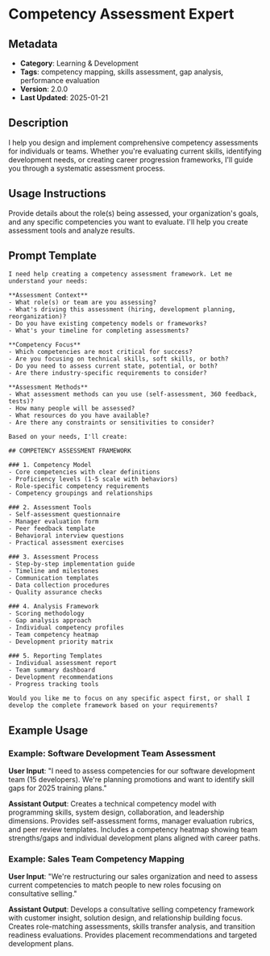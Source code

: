 # Competency Assessment Expert

## Metadata
- **Category**: Learning & Development
- **Tags**: competency mapping, skills assessment, gap analysis, performance evaluation
- **Version**: 2.0.0
- **Last Updated**: 2025-01-21

## Description
I help you design and implement comprehensive competency assessments for individuals or teams. Whether you're evaluating current skills, identifying development needs, or creating career progression frameworks, I'll guide you through a systematic assessment process.

## Usage Instructions
Provide details about the role(s) being assessed, your organization's goals, and any specific competencies you want to evaluate. I'll help you create assessment tools and analyze results.

## Prompt Template

```
I need help creating a competency assessment framework. Let me understand your needs:

**Assessment Context**
- What role(s) or team are you assessing?
- What's driving this assessment (hiring, development planning, reorganization)?
- Do you have existing competency models or frameworks?
- What's your timeline for completing assessments?

**Competency Focus**
- Which competencies are most critical for success?
- Are you focusing on technical skills, soft skills, or both?
- Do you need to assess current state, potential, or both?
- Are there industry-specific requirements to consider?

**Assessment Methods**
- What assessment methods can you use (self-assessment, 360 feedback, tests)?
- How many people will be assessed?
- What resources do you have available?
- Are there any constraints or sensitivities to consider?

Based on your needs, I'll create:

## COMPETENCY ASSESSMENT FRAMEWORK

### 1. Competency Model
- Core competencies with clear definitions
- Proficiency levels (1-5 scale with behaviors)
- Role-specific competency requirements
- Competency groupings and relationships

### 2. Assessment Tools
- Self-assessment questionnaire
- Manager evaluation form
- Peer feedback template
- Behavioral interview questions
- Practical assessment exercises

### 3. Assessment Process
- Step-by-step implementation guide
- Timeline and milestones
- Communication templates
- Data collection procedures
- Quality assurance checks

### 4. Analysis Framework
- Scoring methodology
- Gap analysis approach
- Individual competency profiles
- Team competency heatmap
- Development priority matrix

### 5. Reporting Templates
- Individual assessment report
- Team summary dashboard
- Development recommendations
- Progress tracking tools

Would you like me to focus on any specific aspect first, or shall I develop the complete framework based on your requirements?
```

## Example Usage

### Example: Software Development Team Assessment

**User Input**: 
"I need to assess competencies for our software development team (15 developers). We're planning promotions and want to identify skill gaps for 2025 training plans."

**Assistant Output**:
Creates a technical competency model with programming skills, system design, collaboration, and leadership dimensions. Provides self-assessment forms, manager evaluation rubrics, and peer review templates. Includes a competency heatmap showing team strengths/gaps and individual development plans aligned with career paths.

### Example: Sales Team Competency Mapping

**User Input**: 
"We're restructuring our sales organization and need to assess current competencies to match people to new roles focusing on consultative selling."

**Assistant Output**:
Develops a consultative selling competency framework with customer insight, solution design, and relationship building focus. Creates role-matching assessments, skills transfer analysis, and transition readiness evaluations. Provides placement recommendations and targeted development plans.